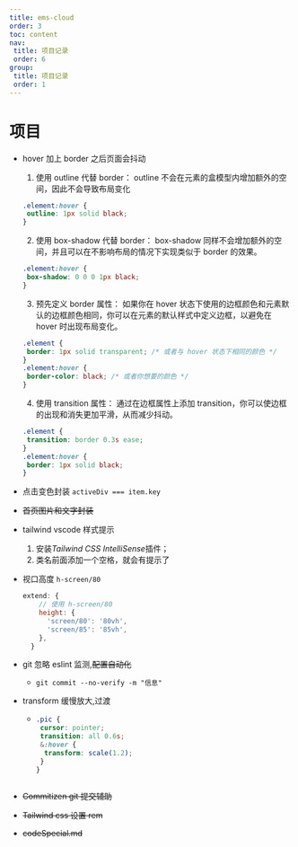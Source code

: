 ```yaml
---
title: ems-cloud
order: 3
toc: content
nav:
 title: 项目记录
 order: 6
group:
 title: 项目记录
 order: 1
---
```


# 项目

- hover 加上 border 之后页面会抖动
  1. 使用 outline 代替 border： outline 不会在元素的盒模型内增加额外的空间，因此不会导致布局变化
  ```css
  .element:hover {
   outline: 1px solid black;
  }
  ```
  2. 使用 box-shadow 代替 border： box-shadow 同样不会增加额外的空间，并且可以在不影响布局的情况下实现类似于 border 的效果。
  ```css
  .element:hover {
   box-shadow: 0 0 0 1px black;
  }
  ```
  3. 预先定义 border 属性： 如果你在 hover 状态下使用的边框颜色和元素默认的边框颜色相同，你可以在元素的默认样式中定义边框，以避免在 hover 时出现布局变化。
  ```css
  .element {
   border: 1px solid transparent; /* 或者与 hover 状态下相同的颜色 */
  }
  .element:hover {
   border-color: black; /* 或者你想要的颜色 */
  }
  ```
  4. 使用 transition 属性： 通过在边框属性上添加 transition，你可以使边框的出现和消失更加平滑，从而减少抖动。
  ```css
  .element {
   transition: border 0.3s ease;
  }
  .element:hover {
   border: 1px solid black;
  }
  ```
- 点击变色封装 `activeDiv === item.key`
- ~~首页图片和文字封装~~
- tailwind vscode 样式提示
  1. 安装*Tailwind CSS IntelliSense*插件；
  2. 类名前面添加一个空格，就会有提示了
- 视口高度 `h-screen/80`
  ```javascript
  extend: {
      // 使用 h-screen/80
      height: {
        'screen/80': '80vh',
        'screen/85': '85vh',
      },
    }
  ```
- git 忽略 eslint 监测,~~配置自动化~~
  - `git commit --no-verify -m "信息"`
- transform 缓慢放大,过渡

  - ```css
    .pic {
     cursor: pointer;
     transition: all 0.6s;
     &:hover {
      transform: scale(1.2);
     }
    }
    ```

  ```

  ```

- ~~Commitizen git 提交辅助~~
- ~~Tailwind css 设置 rem~~
- ~~codeSpecial.md~~
